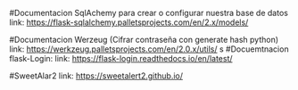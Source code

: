 #Documentacion SqlAchemy para crear o configurar nuestra base de datos 
link: https://flask-sqlalchemy.palletsprojects.com/en/2.x/models/

#Documentacion Werzeug (Cifrar contraseña con generate hash python)
link: https://werkzeug.palletsprojects.com/en/2.0.x/utils/
s
#Docuemtnacion flask-Login: 
link: https://flask-login.readthedocs.io/en/latest/

#SweetAlar2
link: https://sweetalert2.github.io/